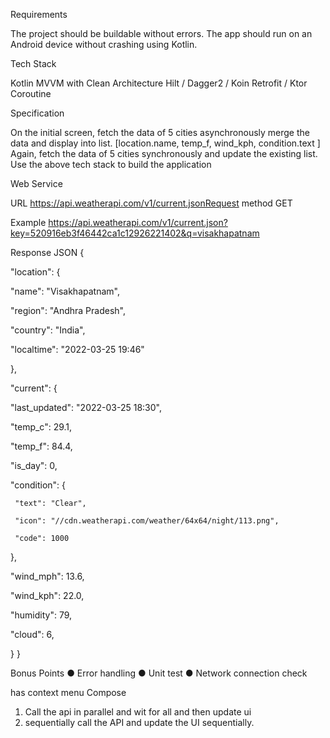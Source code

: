 Requirements

The project should be buildable without errors. The app should run on an Android device without crashing using Kotlin.

Tech Stack

Kotlin
MVVM with Clean Architecture
Hilt / Dagger2 / Koin
Retrofit / Ktor
Coroutine

Specification

On the initial screen, fetch the data of 5 cities asynchronously merge the data and display into list. [location.name, temp_f, wind_kph, condition.text ]
Again, fetch the data of 5 cities synchronously and update the existing list.
Use the above tech stack to build the application


Web Service

URL https://api.weatherapi.com/v1/current.jsonRequest method GET


Example
https://api.weatherapi.com/v1/current.json?key=520916eb3f46442ca1c12926221402&q=visakhapatnam

Response JSON
{

"location": {

"name": "Visakhapatnam",

"region": "Andhra Pradesh",

"country": "India",

"localtime": "2022-03-25 19:46"

},

"current": {

"last_updated": "2022-03-25 18:30",

"temp_c": 29.1,

"temp_f": 84.4,

"is_day": 0,

"condition": {

     "text": "Clear",

     "icon": "//cdn.weatherapi.com/weather/64x64/night/113.png",

     "code": 1000

},

"wind_mph": 13.6,

"wind_kph": 22.0,

"humidity": 79,

"cloud": 6,

} }


Bonus Points
● Error handling
● Unit test
● Network connection check


has context menu
Compose


1) Call the api in parallel and wit for all and then update ui
2) sequentially call the API and update the UI sequentially.
